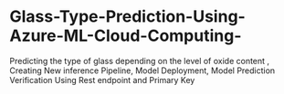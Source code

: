 # Glass-Type-Prediction-Using-Azure-ML-Cloud-Computing-
Predicting the type of glass depending on the level of oxide content , Creating New inference Pipeline, Model Deployment, Model Prediction Verification Using Rest endpoint and Primary Key
